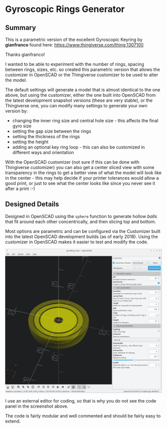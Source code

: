 Gyroscopic Rings Generator
==========================

Summary
-------
This is a parametric version of the excellent Gyroscopic Keyring by
**gianfranco** found here: https://www.thingiverse.com/thing:1307100

Thanks gianfranco!

I wanted to be able to experiment with the number of rings, spacing between
rings, sizes, etc. so created this parametric version that allows the customizer
in OpenSCAD or the Thingiverse customizer to be used to alter the
model.

The default settings will generate a model that is almost identical to the one
above, but using the customizer, either the one built into OpenSCAD from the
latest development snapshot versions (these are very stable), or the Thingiverse
one, you can modify many settings to generate your own version by:

 * changing the inner ring size and central hole size - this affects the final
   gyro size
 * setting the gap size between the rings
 * setting the thickness of the rings
 * setting the height
 * adding an optional key ring loop - this can also be customized in different
   ways and orientation

With the OpenSCAD customizer (not sure if this can be done with Thingiverse
customizer) you can also get a center sliced view with some transparency in the
rings to get a better view of what the model will look like in the center - this
may help decide if your printer tolerances would allow a good print, or just to
see what the center looks like since you never see it after a print :-)

Designed Details
----------------
Designed in OpenSCAD using the `sphere` function to generate hollow _balls_ that
fit around each other concentrically, and then slicing top and bottom.

Most options are parametric and can be configured via the Customizer built into
the latest OpenSCAD development builds (as of early 2018). Using the customizer
in OpenSCAD makes it easier to test and modify the code.

![OpenSCAD customizer][screenshot1]

I use an external editor for coding, so that is why you do not see the code
panel in the screenshot above.

The code is fairly modular and well commented and should be fairly easy to
extend.



[screenshot1]: images/OpenSCAD-customizer.png "Using the openSCAD customizer to see a center sliced view of a 3 ring gyro."
